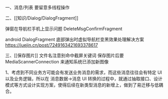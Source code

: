 

一、消息/列表
要留意多线程操作


二、[[知识/Dialog/DialogFragment]]

弹窗在导航栏手机上显示问题
DeleteMsgConfirmFragment


android DialogFragment 底部弹出时虚拟导航栏变黑效果处理解决方案
https://juejin.cn/post/7249163421693378617





三、[[保存图片]]
文件名注意别命中截屏关键词
保存图片后要 MediaScannerConnection 来通知系统已添加新图像



1、考虑到不同业务方可能会有发送业务消息的需求，而这些消息往往会有特定 UI 以及业务逻辑，所以在 消息数据->消息 UI 转换的过程中，就通过抽取接口、设计模式等方式设计实现方案，使得后续在新类型消息的新增上，做到了易迁移与低耦合。



